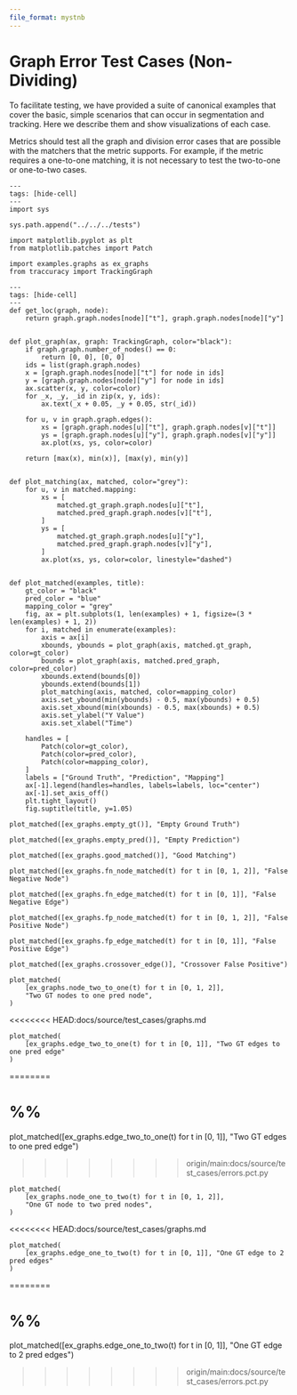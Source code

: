 ```yaml
---
file_format: mystnb
---
```

# Graph Error Test Cases (Non-Dividing)

To facilitate testing, we have provided a suite of canonical
examples that cover the basic, simple scenarios that can occur in segmentation
and tracking. Here we describe them and show visualizations of each case.

Metrics should test all the graph and division error cases that are possible with
the matchers that the metric supports. For example, if the metric requires a
one-to-one matching, it is not necessary to test the two-to-one or one-to-two
cases.


```{code-cell} ipython3
---
tags: [hide-cell]
---
import sys

sys.path.append("../../../tests")
```

```{code-cell} ipython3
import matplotlib.pyplot as plt
from matplotlib.patches import Patch

import examples.graphs as ex_graphs
from traccuracy import TrackingGraph
```

```{code-cell} ipython3
---
tags: [hide-cell]
---
def get_loc(graph, node):
    return graph.graph.nodes[node]["t"], graph.graph.nodes[node]["y"]


def plot_graph(ax, graph: TrackingGraph, color="black"):
    if graph.graph.number_of_nodes() == 0:
        return [0, 0], [0, 0]
    ids = list(graph.graph.nodes)
    x = [graph.graph.nodes[node]["t"] for node in ids]
    y = [graph.graph.nodes[node]["y"] for node in ids]
    ax.scatter(x, y, color=color)
    for _x, _y, _id in zip(x, y, ids):
        ax.text(_x + 0.05, _y + 0.05, str(_id))

    for u, v in graph.graph.edges():
        xs = [graph.graph.nodes[u]["t"], graph.graph.nodes[v]["t"]]
        ys = [graph.graph.nodes[u]["y"], graph.graph.nodes[v]["y"]]
        ax.plot(xs, ys, color=color)

    return [max(x), min(x)], [max(y), min(y)]


def plot_matching(ax, matched, color="grey"):
    for u, v in matched.mapping:
        xs = [
            matched.gt_graph.graph.nodes[u]["t"],
            matched.pred_graph.graph.nodes[v]["t"],
        ]
        ys = [
            matched.gt_graph.graph.nodes[u]["y"],
            matched.pred_graph.graph.nodes[v]["y"],
        ]
        ax.plot(xs, ys, color=color, linestyle="dashed")


def plot_matched(examples, title):
    gt_color = "black"
    pred_color = "blue"
    mapping_color = "grey"
    fig, ax = plt.subplots(1, len(examples) + 1, figsize=(3 * len(examples) + 1, 2))
    for i, matched in enumerate(examples):
        axis = ax[i]
        xbounds, ybounds = plot_graph(axis, matched.gt_graph, color=gt_color)
        bounds = plot_graph(axis, matched.pred_graph, color=pred_color)
        xbounds.extend(bounds[0])
        ybounds.extend(bounds[1])
        plot_matching(axis, matched, color=mapping_color)
        axis.set_ybound(min(ybounds) - 0.5, max(ybounds) + 0.5)
        axis.set_xbound(min(xbounds) - 0.5, max(xbounds) + 0.5)
        axis.set_ylabel("Y Value")
        axis.set_xlabel("Time")

    handles = [
        Patch(color=gt_color),
        Patch(color=pred_color),
        Patch(color=mapping_color),
    ]
    labels = ["Ground Truth", "Prediction", "Mapping"]
    ax[-1].legend(handles=handles, labels=labels, loc="center")
    ax[-1].set_axis_off()
    plt.tight_layout()
    fig.suptitle(title, y=1.05)
```

```{code-cell} ipython3
plot_matched([ex_graphs.empty_gt()], "Empty Ground Truth")
```

```{code-cell} ipython3
plot_matched([ex_graphs.empty_pred()], "Empty Prediction")
```

```{code-cell} ipython3
plot_matched([ex_graphs.good_matched()], "Good Matching")
```

```{code-cell} ipython3
plot_matched([ex_graphs.fn_node_matched(t) for t in [0, 1, 2]], "False Negative Node")
```

```{code-cell} ipython3
plot_matched([ex_graphs.fn_edge_matched(t) for t in [0, 1]], "False Negative Edge")
```

```{code-cell} ipython3
plot_matched([ex_graphs.fp_node_matched(t) for t in [0, 1, 2]], "False Positive Node")
```

```{code-cell} ipython3
plot_matched([ex_graphs.fp_edge_matched(t) for t in [0, 1]], "False Positive Edge")
```

```{code-cell} ipython3
plot_matched([ex_graphs.crossover_edge()], "Crossover False Positive")
```

```{code-cell} ipython3
plot_matched(
    [ex_graphs.node_two_to_one(t) for t in [0, 1, 2]],
    "Two GT nodes to one pred node",
)
```

<<<<<<<< HEAD:docs/source/test_cases/graphs.md
```{code-cell} ipython3
plot_matched(
    [ex_graphs.edge_two_to_one(t) for t in [0, 1]], "Two GT edges to one pred edge"
)
```
========
# %%
plot_matched([ex_graphs.edge_two_to_one(t) for t in [0, 1]], "Two GT edges to one pred edge")
>>>>>>>> origin/main:docs/source/test_cases/errors.pct.py

```{code-cell} ipython3
plot_matched(
    [ex_graphs.node_one_to_two(t) for t in [0, 1, 2]],
    "One GT node to two pred nodes",
)
```

<<<<<<<< HEAD:docs/source/test_cases/graphs.md
```{code-cell} ipython3
plot_matched(
    [ex_graphs.edge_one_to_two(t) for t in [0, 1]], "One GT edge to 2 pred edges"
)
```
========
# %%
plot_matched([ex_graphs.edge_one_to_two(t) for t in [0, 1]], "One GT edge to 2 pred edges")
>>>>>>>> origin/main:docs/source/test_cases/errors.pct.py

